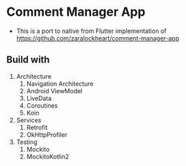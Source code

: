 # Comment Manager App

* This is a port to native from Flutter implementation of https://github.com/zaralockheart/comment-manager-app

## Build with
1. Architecture
    1. Navigation Architecture
    2. Android ViewModel
    3. LiveData
    4. Coroutines
    5. Koin
2. Services
    1. Retrofit
    2. OkHttpProfiler
3. Testing
    1. Mockito
    2. MockitoKotlin2
    
